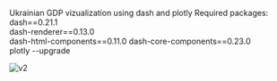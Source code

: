 Ukrainian GDP vizualization using dash and plotly
Required packages:
dash==0.21.1  
dash-renderer==0.13.0  
dash-html-components==0.11.0
dash-core-components==0.23.0  
plotly --upgrade

![v2](https://user-images.githubusercontent.com/31709292/58203528-9372cd80-7cda-11e9-8639-f48cdd5a8929.gif)
